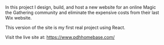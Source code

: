 In this project I design, build, and host a new website for an online Magic the Gathering community and eliminate the expensive costs from their last Wix website.

This version of the site is my first real project using React.

Visit the live site at: https://www.pdhhomebase.com/
